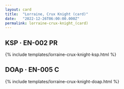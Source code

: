 ```yaml
---
layout: card
title:  "Lorraine, Crux Knight (card)"
date:   "2022-12-26T06:00:00.000Z"
permalink: lorraine-crux-knight_(card)
---
```


## KSP &middot; EN-002 PR

{% include templates/lorraine-crux-knight-ksp.html %}


## DOAp &middot; EN-005 C

{% include templates/lorraine-crux-knight-doap.html %}
